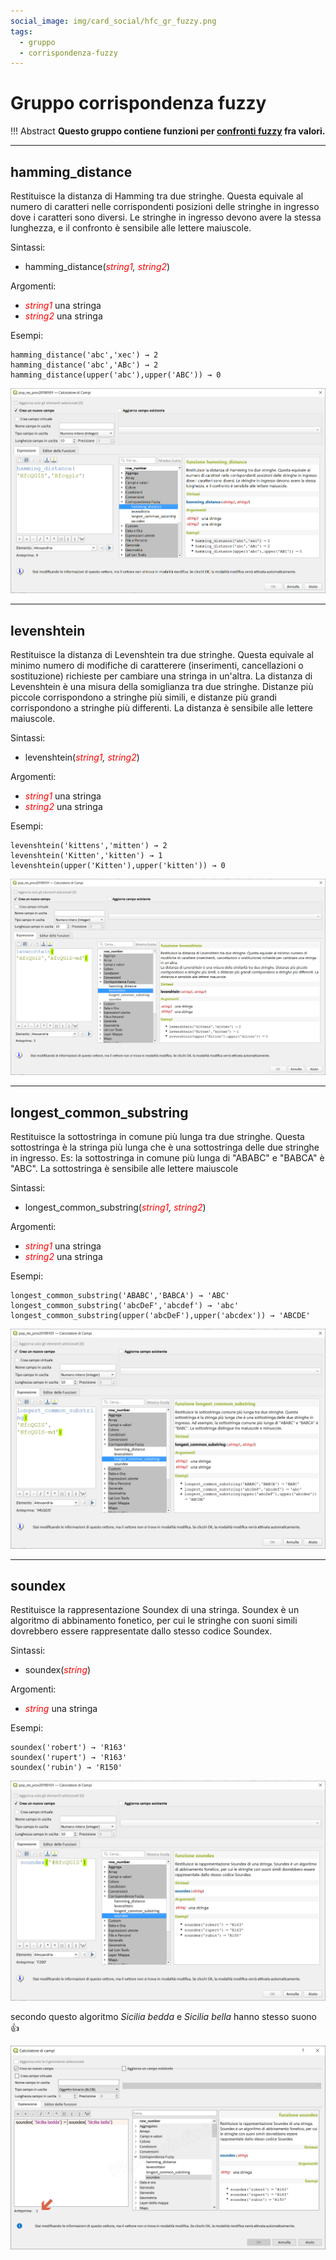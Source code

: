 ```yaml
---
social_image: img/card_social/hfc_gr_fuzzy.png
tags:
  - gruppo
  - corrispondenza-fuzzy
---
```


# Gruppo corrispondenza fuzzy

!!! Abstract
    **Questo gruppo contiene funzioni per [confronti fuzzy](https://it.wikipedia.org/wiki/Logica_fuzzy) fra valori.**

---

## hamming_distance

Restituisce la distanza di Hamming tra due stringhe. Questa equivale al numero di caratteri nelle corrispondenti posizioni delle stringhe in ingresso dove i caratteri sono diversi. Le stringhe in ingresso devono avere la stessa lunghezza, e il confronto è sensibile alle lettere maiuscole.

Sintassi:

* hamming_distance(*<span style="color:red;">string1</span>, <span style="color:red;">string2</span>*)

Argomenti:

* _<span style="color:red;">string1</span>_ una stringa
* _<span style="color:red;">string2</span>_ una stringa

Esempi:

```
hamming_distance('abc','xec') → 2
hamming_distance('abc','ABc') → 2
hamming_distance(upper('abc'),upper('ABC')) → 0
```

[![](../../img/corrispondenza_fuzzy/hamming_distance1.png)](../../img/corrispondenza_fuzzy/hamming_distance1.png)

---

## levenshtein

Restituisce la distanza di Levenshtein tra due stringhe. Questa equivale al minimo numero di modifiche di caratterere (inserimenti, cancellazioni o sostituzione) richieste per cambiare una stringa in un'altra.
La distanza di Levenshtein è una misura della somiglianza tra due stringhe. Distanze più piccole corrispondono a stringhe più simili, e distanze più grandi corrispondono a stringhe più differenti. La distanza è sensibile alle lettere maiuscole.

Sintassi:

* levenshtein(*<span style="color:red;">string1</span>, <span style="color:red;">string2</span>*)

Argomenti:

* _<span style="color:red;">string1</span>_ una stringa
* _<span style="color:red;">string2</span>_ una stringa

Esempi:

```
levenshtein('kittens','mitten') → 2
levenshtein('Kitten','kitten') → 1
levenshtein(upper('Kitten'),upper('kitten')) → 0
```

[![](../../img/corrispondenza_fuzzy/levenshtein1.png)](../../img/corrispondenza_fuzzy/levenshtein1.png)

---

## longest_common_substring

Restituisce la sottostringa in comune più lunga tra due stringhe. Questa sottostringa è la stringa più lunga che è una sottostringa delle due stringhe in ingresso. Es: la sottostringa in comune più lunga di "ABABC" e "BABCA" è "ABC". La sottostringa è sensibile alle lettere maiuscole

Sintassi:

* longest_common_substring(*<span style="color:red;">string1</span>, <span style="color:red;">string2</span>*)

Argomenti:

* _<span style="color:red;">string1</span>_ una stringa
* _<span style="color:red;">string2</span>_ una stringa


Esempi:

```
longest_common_substring('ABABC','BABCA') → 'ABC'
longest_common_substring('abcDeF','abcdef') → 'abc'
longest_common_substring(upper('abcDeF'),upper('abcdex')) → 'ABCDE'
```

[![](../../img/corrispondenza_fuzzy/longest_common_substring1.png)](../../img/corrispondenza_fuzzy/longest_common_substring1.png)

---

## soundex

Restituisce la rappresentazione Soundex di una stringa. Soundex è un algoritmo di abbinamento fonetico, per cui le stringhe con suoni simili dovrebbero essere rappresentate dallo stesso codice Soundex.

Sintassi:

* soundex(*<span style="color:red;">string</span>*)

Argomenti:

* _<span style="color:red;">string</span>_ una stringa

Esempi:

```
soundex('robert') → 'R163'
soundex('rupert') → 'R163'
soundex('rubin') → 'R150'
```

[![](../../img/corrispondenza_fuzzy/soundex1.png)](../../img/corrispondenza_fuzzy/soundex1.png)

secondo questo algoritmo *Sicilia bedda* e *Sicilia bella* hanno stesso suono :+1:

[![](../../img/corrispondenza_fuzzy/soundex2.png)](../../img/corrispondenza_fuzzy/soundex2.png)
